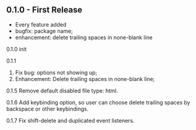 ## 0.1.0 - First Release
* Every feature added
* bugfix: package name;
* enhancement: delete trailing spaces in none-blank line


0.1.0 init

0.1.1

1. Fix bug: options not showing up;
2. Enhancement: Delete trailing spaces in none-blank line;

0.1.5 Remove default disabled file type: html.

0.1.6 Add keybinding option, so user can choose delete trailing spaces by backspace or other keybindings.

0.1.7 Fix shift-delete and duplicated event listeners.
